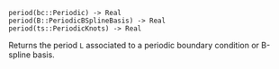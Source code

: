 ```
period(bc::Periodic) -> Real
period(B::PeriodicBSplineBasis) -> Real
period(ts::PeriodicKnots) -> Real
```

Returns the period `L` associated to a periodic boundary condition or B-spline basis.
